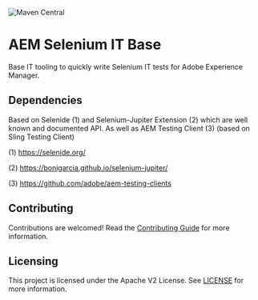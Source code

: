 ![Maven Central](https://img.shields.io/maven-metadata/v?metadataUrl=https%3A%2F%2Frepo1.maven.org%2Fmaven2%2Fcom%2Fadobe%2Fcq%2Faem-selenium-it-base%2Fmaven-metadata.xml)

# AEM Selenium IT Base

Base IT tooling to quickly write Selenium IT tests for Adobe Experience Manager.

## Dependencies

Based on Selenide (1) and Selenium-Jupiter Extension (2) which are well known and documented API. As well as AEM Testing Client (3) (based on Sling Testing Client)

(1) https://selenide.org/

(2) https://bonigarcia.github.io/selenium-jupiter/

(3) https://github.com/adobe/aem-testing-clients

## Contributing

Contributions are welcomed! Read the [Contributing Guide](./.github/CONTRIBUTING.md) for more information.

## Licensing

This project is licensed under the Apache V2 License. See [LICENSE](LICENSE) for more information.
